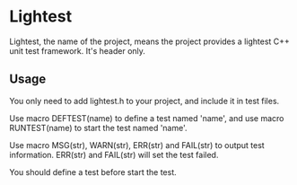 # Lightest 
Lightest, the name of the project, means the project provides a lightest C++ unit test framework. It's header only.
## Usage 
You only need to add lightest.h to your project, and include it in test files. 
 
Use macro DEFTEST(name) to define a test named 'name', and use macro RUNTEST(name) to start the test named 'name'. 
 
Use macro MSG(str), WARN(str), ERR(str) and FAIL(str) to output test information. ERR(str) and FAIL(str) will set the test failed. 
 
You should define a test before start the test. 